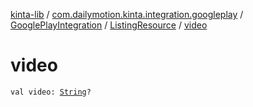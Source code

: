 [kinta-lib](../../../index.md) / [com.dailymotion.kinta.integration.googleplay](../../index.md) / [GooglePlayIntegration](../index.md) / [ListingResource](index.md) / [video](./video.md)

# video

`val video: `[`String`](https://kotlinlang.org/api/latest/jvm/stdlib/kotlin/-string/index.html)`?`